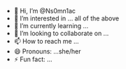 - 👋 Hi, I’m @Ns0mn1ac
- 👀 I’m interested in ... all of the above
- 🌱 I’m currently learning ... 
- 💞️ I’m looking to collaborate on ...
- 📫 How to reach me ...
- 😄 Pronouns: ...she/her
- ⚡ Fun fact: ...

<!---
Ns0mn1ac/Ns0mn1ac is a ✨ special ✨ repository because its `README.md` (this file) appears on your GitHub profile.
You can click the Preview link to take a look at your changes.
--->
